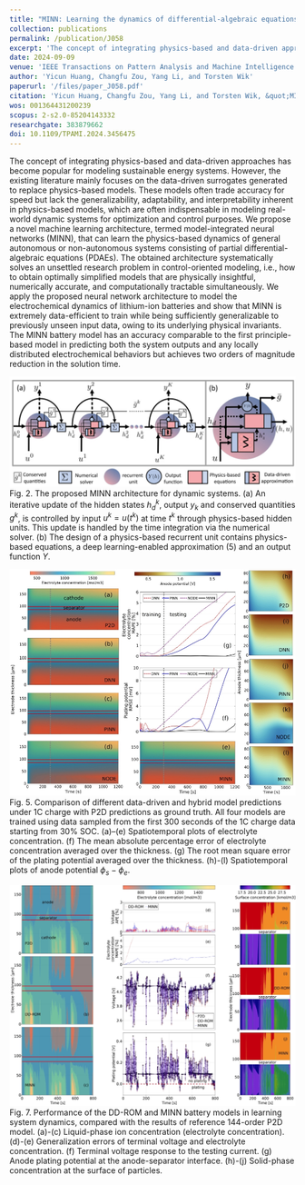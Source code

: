 ```yaml
---
title: "MINN: Learning the dynamics of differential-algebraic equations and application to battery modeling"
collection: publications
permalink: /publication/J058
excerpt: 'The concept of integrating physics-based and data-driven approaches has become popular for modeling sustainable energy systems. However, the existing literature mainly focuses on the data-driven surrogates generated to replace physics-based models. These models often trade accuracy for speed but lack the generalizability, adaptability, and interpretability inherent in physics-based models, which are often indispensable in modeling real-world dynamic systems for optimization and control purposes. We propose a novel machine learning architecture, termed model-integrated neural networks (MINN), that can learn the physics-based dynamics of general autonomous or non-autonomous systems consisting of partial differential-algebraic equations (PDAEs). The obtained architecture systematically solves an unsettled research problem in control-oriented modeling, i.e., how to obtain optimally simplified models that are physically insightful, numerically accurate, and computationally tractable simultaneously. We apply the proposed neural network architecture to model the electrochemical dynamics of lithium-ion batteries and show that MINN is extremely data-efficient to train while being sufficiently generalizable to previously unseen input data, owing to its underlying physical invariants. The MINN battery model has an accuracy comparable to the first principle-based model in predicting both the system outputs and any locally distributed electrochemical behaviors but achieves two orders of magnitude reduction in the solution time.'
date: 2024-09-09
venue: 'IEEE Transactions on Pattern Analysis and Machine Intelligence'
author: 'Yicun Huang, Changfu Zou, Yang Li, and Torsten Wik'
paperurl: '/files/paper_J058.pdf'
citation: 'Yicun Huang, Changfu Zou, Yang Li, and Torsten Wik, &quot;MINN: Learning the dynamics of differential-algebraic equations and application to battery modeling,&quot; <i>IEEE Transactions on Pattern Analysis and Machine Intelligence</i>, vol. 46, no. 12, pp. 11331-11344, Dec. 2024, doi: 10.1109/TPAMI.2024.3456475.'
wos: 001364431200239
scopus: 2-s2.0-85204143332
researchgate: 383879662
doi: 10.1109/TPAMI.2024.3456475
---
```


The concept of integrating physics-based and data-driven approaches has become popular for modeling sustainable energy systems. However, the existing literature mainly focuses on the data-driven surrogates generated to replace physics-based models. These models often trade accuracy for speed but lack the generalizability, adaptability, and interpretability inherent in physics-based models, which are often indispensable in modeling real-world dynamic systems for optimization and control purposes. We propose a novel machine learning architecture, termed model-integrated neural networks (MINN), that can learn the physics-based dynamics of general autonomous or non-autonomous systems consisting of partial differential-algebraic equations (PDAEs). The obtained architecture systematically solves an unsettled research problem in control-oriented modeling, i.e., how to obtain optimally simplified models that are physically insightful, numerically accurate, and computationally tractable simultaneously. We apply the proposed neural network architecture to model the electrochemical dynamics of lithium-ion batteries and show that MINN is extremely data-efficient to train while being sufficiently generalizable to previously unseen input data, owing to its underlying physical invariants. The MINN battery model has an accuracy comparable to the first principle-based model in predicting both the system outputs and any locally distributed electrochemical behaviors but achieves two orders of magnitude reduction in the solution time.

![Fig. 2](/images/pub/J058_fig2.png)
Fig. 2. The proposed MINN architecture for dynamic systems. (a) An iterative update of the hidden states $h^k_d$, output $y_k$ and conserved quantities $g^k$, is controlled by input $u^k = u(t^k)$ at time $t^k$ through physics-based hidden units. This update is handled by the time integration via the numerical solver. (b) The design of a physics-based recurrent unit contains physics-based equations, a deep learning-enabled approximation (5) and an output function $Y$.

![Fig. 5](/images/pub/J058_fig5.png)
Fig. 5. Comparison of different data-driven and hybrid model predictions under 1C charge with P2D predictions as
ground truth. All four models are trained using data sampled from the first 300 seconds of the 1C charge data starting from 30% SOC. (a)–(e) Spatiotemporal plots of electrolyte concentration. (f) The mean absolute percentage error of electrolyte concentration averaged over the thickness. (g) The root mean square error of the plating potential averaged over the thickness. (h)-(l) Spatiotemporal plots of anode potential $\phi_s − \phi_e$.

![Fig. 7](/images/pub/J058_fig7.png)
Fig. 7.  Performance of the DD-ROM and MINN battery models in learning system dynamics, compared with the results of reference 144-order P2D model. (a)-(c) Liquid-phase ion concentration (electrolyte concentration). (d)-(e) Generalization errors of terminal voltage and electrolyte concentration. (f) Terminal voltage response to the testing current. (g) Anode plating potential at the anode-separator interface. (h)-(j) Solid-phase concentration at the surface of particles.
